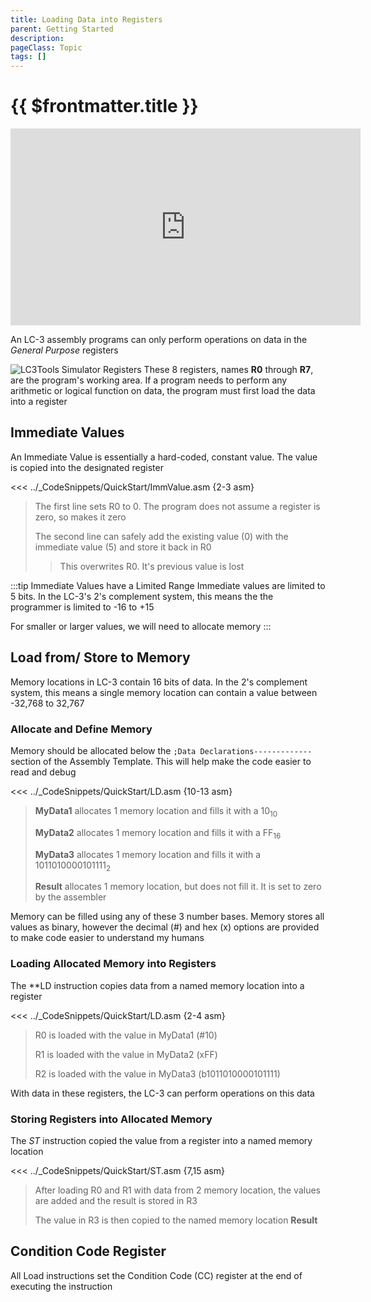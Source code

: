 ```yaml
---
title: Loading Data into Registers
parent: Getting Started
description: 
pageClass: Topic
tags: []
---
```


# {{ $frontmatter.title }}

<iframe width="560" height="315" src="https://www.youtube.com/embed/aY8B3KnanMo" title="YouTube video player" frameborder="0" allow="accelerometer; autoplay; clipboard-write; encrypted-media; gyroscope; picture-in-picture" allowfullscreen></iframe>

An LC-3 assembly programs can only perform operations on data in the *General Purpose* registers

![LC3Tools Simulator Registers](/images/LC3/LC3Tools_Simulator_Registers.png)
These 8 registers, names **R0** through **R7**, are the program's working area. If a program needs to perform any arithmetic or logical function on data, the program must first load the data into a register

## Immediate Values
An Immediate Value is essentially a hard-coded, constant value. The value is copied into the designated register

<<< ../_CodeSnippets/QuickStart/ImmValue.asm {2-3 asm}

> The first line sets R0 to 0. The program does not assume a register is zero, so makes it zero
> 
>The second line can safely add the existing value (0) with the immediate value (5) and store it back in R0
>>This overwrites R0. It's previous value is lost

:::tip Immediate Values have a Limited Range
Immediate values are limited to 5 bits. In the LC-3's 2's complement system, this means the the programmer is limited to -16 to +15

For smaller or larger values, we will need to allocate memory
:::

## Load from/ Store to Memory
Memory locations in LC-3 contain 16 bits of data. In the 2's complement system, this means a single memory location can contain a value between -32,768 to 32,767

### Allocate and Define Memory
Memory should be allocated below the ```;Data Declarations-------------``` section of the Assembly Template. This will help make the code easier to read and debug

<<< ../_CodeSnippets/QuickStart/LD.asm {10-13 asm}

> **MyData1** allocates 1 memory location and fills it with a 10<sub>10</sub>
>
> **MyData2** allocates 1 memory location and fills it with a FF<sub>16</sub>
>
> **MyData3** allocates 1 memory location and fills it with a 1011010000101111<sub>2</sub>
>
> **Result** allocates 1 memory location, but does not fill it. It is set to zero by the assembler

Memory can be filled using any of these 3 number bases. Memory stores all values as binary, however the decimal (#) and hex (x) options are provided to make code easier to understand my humans

### Loading Allocated Memory into Registers

The **LD instruction copies data from a named memory location into a register

<<< ../_CodeSnippets/QuickStart/LD.asm {2-4 asm}

>R0 is loaded with the value in MyData1 (#10)
>
>R1 is loaded with the value in MyData2 (xFF)
>
>R2 is loaded with the value in MyData3 (b1011010000101111)

With data in these registers, the LC-3 can perform operations on this data

### Storing Registers into Allocated Memory

The *ST* instruction copied the value from a register into a named memory location

<<< ../_CodeSnippets/QuickStart/ST.asm {7,15 asm}

>After loading R0 and R1 with data from 2 memory location, the values are added and the result is stored in R3
>
>The value in R3 is then copied to the named memory location **Result**

## Condition Code Register

All Load instructions set the Condition Code (CC) register at the end of executing the instruction

<!-- @include: @/TextSnippets/LC3/CCRegister.md -->